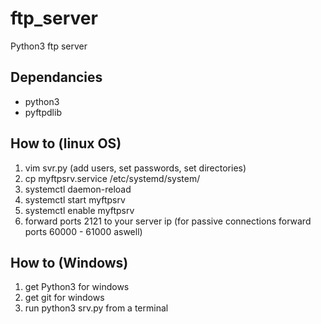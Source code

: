 # ftp_server
Python3 ftp server

## Dependancies
* python3
* pyftpdlib

## How to (linux OS)
1. vim svr.py (add users, set passwords, set directories)
2. cp myftpsrv.service /etc/systemd/system/
3. systemctl daemon-reload
4. systemctl start myftpsrv
5. systemctl enable myftpsrv
6. forward ports 2121 to your server ip (for passive connections forward ports 60000 - 61000 aswell)

## How to (Windows)
1. get Python3 for windows
2. get git for windows
3. run python3 srv.py from a terminal
